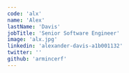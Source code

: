 ```yaml
---
code: 'alx'
name: 'Alex'
lastName: 'Davis'
jobTitle: 'Senior Software Engineer'
image: 'alx.jpg'
linkedin: 'alexander-davis-a1b001132'
twitter: ''
github: 'armincerf'
---
```

